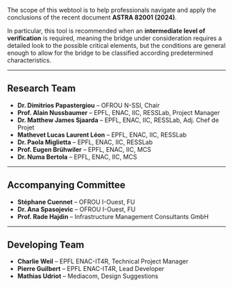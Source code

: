 The scope of this webtool is to help professionals navigate and apply the conclusions of the recent document **ASTRA 82001 (2024)**.

In particular, this tool is recommended when an **intermediate level of verification** is required, meaning the bridge under consideration requires a detailed look to the possible critical elements, but the conditions are general enough to allow for the bridge to be classified according predetermined characteristics.

---

## Research Team

- **Dr. Dimitrios Papastergiou** – OFROU N-SSI, Chair
- **Prof. Alain Nussbaumer** – EPFL, ENAC, IIC, RESSLab, Project Manager
- **Dr. Matthew James Sjaarda** – EPFL, ENAC, IIC, RESSLab, Adj. Chef de Projet
- **Mathevet Lucas Laurent Léon** – EPFL, ENAC, IIC, RESSLab
- **Dr. Paola Miglietta** – EPFL, ENAC, IIC, RESSLab
- **Prof. Eugen Brühwiler** – EPFL, ENAC, IIC, MCS
- **Dr. Numa Bertola** – EPFL, ENAC, IIC, MCS

---

## Accompanying Committee

- **Stéphane Cuennet** – OFROU I-Ouest, FU
- **Dr. Ana Spasojevic** – OFROU I-Ouest, FU
- **Prof. Rade Hajdin** – Infrastructure Management Consultants GmbH

---

## Developing Team

- **Charlie Weil** – EPFL ENAC-IT4R, Technical Project Manager
- **Pierre Guilbert** – EPFL ENAC-IT4R, Lead Developer
- **Mathias Udriot** – Mediacom, Design Suggestions
